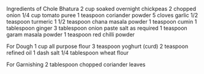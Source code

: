 Ingredients of Chole Bhatura
2 cup soaked overnight chickpeas
2 chopped onion
1/4 cup tomato puree
1 teaspoon coriander powder
5 cloves garlic
1/2 teaspoon turmeric
1 1/2 teaspoon chana masala powder
1 teaspoon cumin
1 tablespoon ginger
3 tablespoon onion paste
salt as required
1 teaspoon garam masala powder
1 teaspoon red chilli powder

For Dough
1 cup all purpose flour
3 teaspoon yoghurt (curd)
2 teaspoon refined oil
1 dash salt
1/4 tablespoon wheat flour

For Garnishing
2 tablespoon chopped coriander leaves